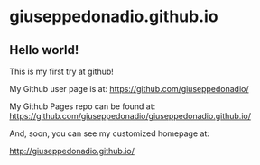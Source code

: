 giuseppedonadio.github.io
====================

## Hello world!

This is my first try at github!

My Github user page is at:
https://github.com/giuseppedonadio/

My Github Pages repo can be found at:  
https://github.com/giuseppedonadio/giuseppedonadio.github.io/

And, soon, you can see my customized homepage at:

http://giuseppedonadio.github.io/
